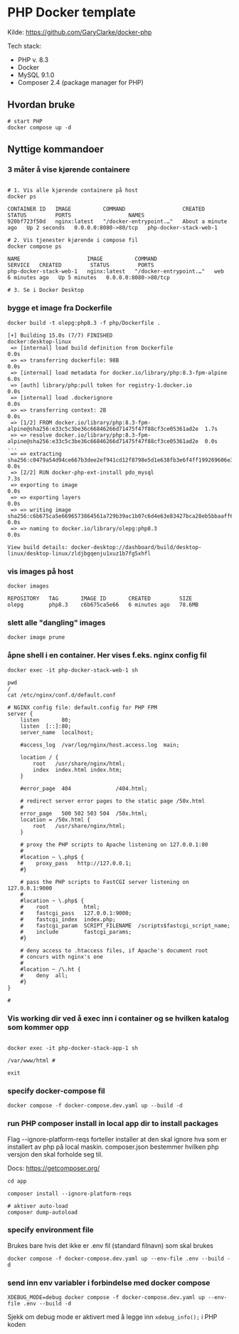 # PHP Docker template

Kilde: <https://github.com/GaryClarke/docker-php>

Tech stack:

- PHP v. 8.3
- Docker
- MySQL 9.1.0
- Composer 2.4 (package manager for PHP)

## Hvordan bruke

```shell
# start PHP
docker compose up -d
```

## Nyttige kommandoer

### 3 måter å vise kjørende containere

```shell

# 1. Vis alle kjørende containere på host
docker ps

CONTAINER ID   IMAGE          COMMAND                  CREATED              STATUS         PORTS                  NAMES
920bf723f50d   nginx:latest   "/docker-entrypoint.…"   About a minute ago   Up 2 seconds   0.0.0.0:8080->80/tcp   php-docker-stack-web-1

# 2. Vis tjenester kjørende i compose fil
docker compose ps

NAME                     IMAGE          COMMAND                  SERVICE   CREATED         STATUS         PORTS
php-docker-stack-web-1   nginx:latest   "/docker-entrypoint.…"   web       6 minutes ago   Up 5 minutes   0.0.0.0:8080->80/tcp

# 3. Se i Docker Desktop
```

### bygge et image fra Dockerfile

```shell
docker build -t olepg:php8.3 -f php/Dockerfile .

[+] Building 15.0s (7/7) FINISHED                                                          docker:desktop-linux
 => [internal] load build definition from Dockerfile                                                       0.0s
 => => transferring dockerfile: 98B                                                                        0.0s
 => [internal] load metadata for docker.io/library/php:8.3-fpm-alpine                                      6.0s
 => [auth] library/php:pull token for registry-1.docker.io                                                 0.0s
 => [internal] load .dockerignore                                                                          0.0s
 => => transferring context: 2B                                                                            0.0s
 => [1/2] FROM docker.io/library/php:8.3-fpm-alpine@sha256:e33c5c3be36c66846266d71475f47f88cf3ce05361ad2e  1.7s
 => => resolve docker.io/library/php:8.3-fpm-alpine@sha256:e33c5c3be36c66846266d71475f47f88cf3ce05361ad2e  0.0s
...
 => => extracting sha256:c0479a54d94ce667b3dee2ef941cd12f8798e5d1e638fb3e6f4ff199269606e3                  0.0s
 => [2/2] RUN docker-php-ext-install pdo_mysql                                                             7.3s
 => exporting to image                                                                                     0.0s
 => => exporting layers                                                                                    0.0s
 => => writing image sha256:c6b675ca5e6696573864561a729b39ac1b07c6d4e63e83427bca28eb5bbaaff6               0.0s
 => => naming to docker.io/library/olepg:php8.3                                                            0.0s

View build details: docker-desktop://dashboard/build/desktop-linux/desktop-linux/zldjbgqenju1xuz1b7fg5xhfl
```

### vis images på host

```shell
docker images

REPOSITORY   TAG       IMAGE ID       CREATED         SIZE
olepg        php8.3    c6b675ca5e66   6 minutes ago   78.6MB
```

### slett alle "dangling" images

```shell
docker image prune
```

### åpne shell i en container. Her vises f.eks. nginx config fil

```shell
docker exec -it php-docker-stack-web-1 sh

pwd
/
cat /etc/nginx/conf.d/default.conf
```

```nginx
# NGINX config file: default.config for PHP FPM
server {
    listen       80;
    listen  [::]:80;
    server_name  localhost;

    #access_log  /var/log/nginx/host.access.log  main;

    location / {
        root   /usr/share/nginx/html;
        index  index.html index.htm;
    }

    #error_page  404              /404.html;

    # redirect server error pages to the static page /50x.html
    #
    error_page   500 502 503 504  /50x.html;
    location = /50x.html {
        root   /usr/share/nginx/html;
    }

    # proxy the PHP scripts to Apache listening on 127.0.0.1:80
    #
    #location ~ \.php$ {
    #    proxy_pass   http://127.0.0.1;
    #}

    # pass the PHP scripts to FastCGI server listening on 127.0.0.1:9000
    #
    #location ~ \.php$ {
    #    root           html;
    #    fastcgi_pass   127.0.0.1:9000;
    #    fastcgi_index  index.php;
    #    fastcgi_param  SCRIPT_FILENAME  /scripts$fastcgi_script_name;
    #    include        fastcgi_params;
    #}

    # deny access to .htaccess files, if Apache's document root
    # concurs with nginx's one
    #
    #location ~ /\.ht {
    #    deny  all;
    #}
}

#
```

### Vis working dir ved å exec inn i container og se hvilken katalog som kommer opp

```shell

docker exec -it php-docker-stack-app-1 sh

/var/www/html #

exit
```

### specify docker-compose fil

```shell
docker compose -f docker-compose.dev.yaml up --build -d
```

### run PHP composer install in local app dir to install packages

Flag --ignore-platform-reqs forteller installer at den skal ignore hva som er installert av php på local maskin. composer.json bestemmer hvilken php versjon den skal forholde seg til.

Docs: <https://getcomposer.org/>

```shell
cd app

composer install --ignore-platform-reqs

# aktiver auto-load
composer dump-autoload
```

### specify environment file

Brukes bare hvis det ikke er .env fil (standard filnavn) som skal brukes

```shell
docker compose -f docker-compose.dev.yaml up --env-file .env --build -d
```

### send inn env variabler i forbindelse med docker compose

```shell
XDEBUG_MODE=debug docker compose -f docker-compose.dev.yaml up --env-file .env --build -d
```

Sjekk om debug mode er aktivert med å legge inn `xdebug_info();` i PHP koden
